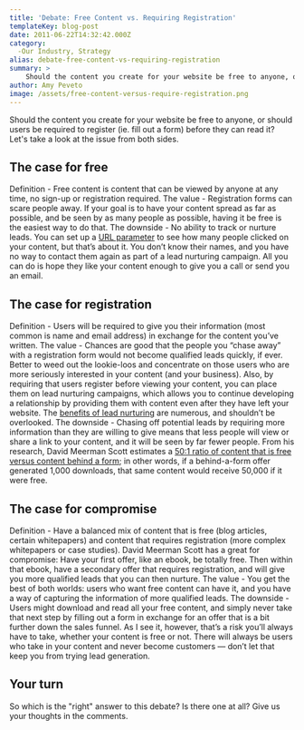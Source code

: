 ```yaml
---
title: 'Debate: Free Content vs. Requiring Registration'
templateKey: blog-post
date: 2011-06-22T14:32:42.000Z
category: 
  -Our Industry, Strategy
alias: debate-free-content-vs-requiring-registration
summary: > 
  	Should the content you create for your website be free to anyone, or should users be required to register (ie. fill out a form) before they can read it? Let's take a look at the issue from both sides.
author: Amy Peveto
image: /assets/free-content-versus-require-registration.png
---
```


Should the content you create for your website be free to anyone, or should users be required to register (ie. fill out a form) before they can read it? Let's take a look at the issue from both sides.

The case for free
-----------------

Definition - Free content is content that can be viewed by anyone at any time, no sign-up or registration required. The value - Registration forms can scare people away. If your goal is to have your content spread as far as possible, and be seen by as many people as possible, having it be free is the easiest way to do that. The downside - No ability to track or nurture leads. You can set up a [URL parameter](https://support.google.com/analytics/answer/55578?hl=en) to see how many people clicked on your content, but that’s about it. You don’t know their names, and you have no way to contact them again as part of a lead nurturing campaign. All you can do is hope they like your content enough to give you a call or send you an email.

The case for registration
-------------------------

Definition - Users will be required to give you their information (most common is name and email address) in exchange for the content you’ve written. The value - Chances are good that the people you “chase away” with a registration form would not become qualified leads quickly, if ever. Better to weed out the lookie-loos and concentrate on those users who are more seriously interested in your content (and your business). Also, by requiring that users register before viewing your content, you can place them on lead nurturing campaigns, which allows you to continue developing a relationship by providing them with content even after they have left your website. The [benefits of lead nurturing](http://blog.hubspot.com/blog/tabid/6307/bid/9876/9-Benefits-of-Lead-Nurturing.aspx) are numerous, and shouldn’t be overlooked. The downside - Chasing off potential leads by requiring more information than they are willing to give means that less people will view or share a link to your content, and it will be seen by far fewer people. From his research, David Meerman Scott estimates a [50:1 ratio of content that is free versus content behind a form](http://www.webinknow.com/2011/01/debate-totally-free-content-vs-requiring-registration.html); in other words, if a behind-a-form offer generated 1,000 downloads, that same content would receive 50,000 if it were free.    

The case for compromise    
---------------------------

Definition - Have a balanced mix of content that is free (blog articles, certain whitepapers) and content that requires registration (more complex whitepapers or case studies). David Meerman Scott has a great for compromise: Have your first offer, like an ebook, be totally free. Then within that ebook, have a secondary offer that requires registration, and will give you more qualified leads that you can then nurture. The value - You get the best of both worlds: users who want free content can have it, and you have a way of capturing the information of more qualified leads. The downside - Users might download and read all your free content, and simply never take that next step by filling out a form in exchange for an offer that is a bit further down the sales funnel. As I see it, however, that’s a risk you’ll always have to take, whether your content is free or not. There will always be users who take in your content and never become customers — don’t let that keep you from trying lead generation.

Your turn
---------

So which is the "right" answer to this debate? Is there one at all? Give us your thoughts in the comments.